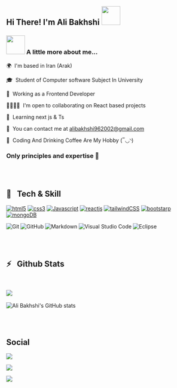 ## Hi There! I'm Ali Bakhshi <img src="https://media.giphy.com/media/mGcNjsfWAjY5AEZNw6/giphy.gif" width="50">

### <img src="https://media.giphy.com/media/VgCDAzcKvsR6OM0uWg/giphy.gif" width="50"> A little more about me...

<p>🌍  I'm based in Iran (Arak) </p>
<p>🎓  &nbsp;Student of Computer software Subject In University </p>
<p>💼  &nbsp;Working as a Frontend Developer </p>
<p>🫱🏽‍🫲🏼  I'm open to collaborating on React based projects </p>
<p>🧠  Learning next js & Ts </p>

📧  You can contact me at [alibakhshi962002@gmail.com](mailto:alibakhshi962002@gmail.com)

<p>🎵  &nbsp;Coding And Drinking Coffee Are My Hobby (‾◡◝) </p>

### Only principles and expertise 💎

<br />
<br />

## 🔧 &nbsp; Tech & Skill
<p>
  <a href="#" target="_blank" rel="noreferrer"><img src="https://github.com/user-attachments/assets/20ef77d5-354f-418c-b389-795bfb2185cb" alt="html5" /></a>
  <a href="#" target="_blank" rel="noreferrer"><img src="https://github.com/user-attachments/assets/7090ef78-0df7-404e-9222-0b1de1f11ee3" alt="css3" /></a>
  <a href="https://developer.mozilla.org/en-US/docs/Web/JavaScript" target="_blank" rel="noreferrer"><img src="https://github.com/user-attachments/assets/9e9c6606-d1ed-4929-a6ae-f996c77e564e" alt="Javascript" /></a>
  <a href="https://react.dev/" target="_blank" rel="noreferrer"><img src="https://github.com/user-attachments/assets/171f2886-599e-4334-bdcb-c1119ca980ff" alt="reactjs" /></a>
  <a href="https://tailwindcss.com/" target="_blank" rel="noreferrer"><img src="https://github.com/user-attachments/assets/5b25bf2a-5275-40b6-971a-00d56985a522" alt="tailwindCSS" /></a>
  <a href="https://getbootstrap.com/" target="_blank" rel="noreferrer"><img src="https://github.com/user-attachments/assets/5b404ee2-99b5-4ad3-be2a-566ff670c15d" alt="bootstarp" /></a>
  <a href="https://www.mongodb.com/" target="_blank" rel="noreferrer"><img src="https://github.com/user-attachments/assets/2c0d4315-f395-4c56-9ef1-f31187098c7d" alt="mongoDB" /></a>
</p>

  ![Git](https://img.shields.io/badge/-Git-333333?style=flat&logo=git)
  ![GitHub](https://img.shields.io/badge/-GitHub-333333?style=flat&logo=github)
  ![Markdown](https://img.shields.io/badge/-Markdown-333333?style=flat&logo=markdown)
  ![Visual Studio Code](https://img.shields.io/badge/-Visual%20Studio%20Code-333333?style=flat&logo=visual-studio-code&logoColor=007ACC)
  ![Eclipse](https://img.shields.io/badge/-Eclipse-333333?style=flat&logo=eclipse-ide&logoColor=2C2255)

<br />
<br />

## ⚡️ &nbsp; Github Stats

<br />

  <img src="https://github-readme-stats.vercel.app/api/top-langs/?username=theotherali" /> &nbsp; &nbsp; &nbsp;
  
  ![Ali Bakhshi's GitHub stats](https://github-readme-stats.vercel.app/api?username=theotherali&show_icons=true&theme=dark#gh-dark-mode-only)
  
<br />
<br />

## Social

<p>
  <a href="https://t.me/devbyali/">
    <img src="https://img.shields.io/badge/Telegram-@devbyali-blue?style=flat&logo=telegram" />
  </a>
</p>
<p>
  <a href="https://t.me/devbyali/">
    <img src="https://img.shields.io/badge/Linkedin-@theotheralibakhshi-yellow?style=flat&logo=linkedin" />
  </a>
</p>
<p>
  <a href="https://instagram.com/theotheralibakhshi/">
    <img src="https://img.shields.io/badge/Instagram-@theotheralibakhshi-red?style=flat&logo=instagram" />
  </a>
</p>

